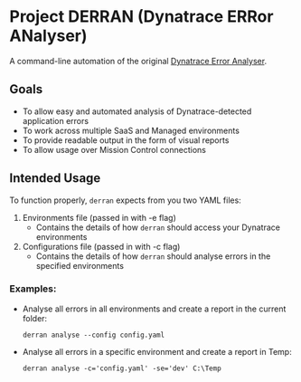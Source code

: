 # Project DERRAN (Dynatrace ERRor ANalyser)
A command-line automation of the original [Dynatrace Error Analyser](https://github.com/yaypm/error-analyser).

## Goals
* To allow easy and automated analysis of Dynatrace-detected application errors
* To work across multiple SaaS and Managed environments
* To provide readable output in the form of visual reports
* To allow usage over Mission Control connections

## Intended Usage
To function properly, `derran` expects from you two YAML files:
1. Environments file (passed in with -e flag)
    * Contains the details of how `derran` should access your Dynatrace environments
2. Configurations file (passed in with -c flag)
    * Contains the details of how `derran` should analyse errors in the specified environments

### Examples:
* Analyse all errors in all environments and create a report in the current folder:

    `derran analyse --config config.yaml`

* Analyse all errors in a specific environment and create a report in Temp:

    `derran analyse -c='config.yaml' -se='dev' C:\Temp`
